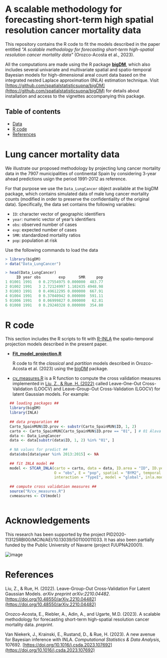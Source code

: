 # A scalable methodology for forecasting short-term high spatial resolution cancer mortality data

This repository contains the R code to fit the models described in the paper entitled _"A scalable methodology for forecasting short-term high-spatial resolution cancer mortality data"_ (Orozco-Acosta et al., 2023).

All the computations are made using the R package [**bigDM**](https://cran.r-project.org/web/packages/bigDM/index.html), which also includes several univariate and multivariate spatial and spatio-temporal Bayesian models for high-dimensional areal count data based on the integrated nested Laplace approximation (INLA) estimation technique. Visit [https://github.com/spatialstatisticsupna/bigDM](https://github.com/spatialstatisticsupna/bigDM) for details about installation and access to the vignettes accompanying this package.


## Table of contents

- [Data](#Lung-cancer-mortality-data)
- [R code](#R-code)
- [References](#References)


# Lung cancer mortality data

We illustrate our proposed methodology by projecting lung cancer mortality data in the 7907 municipalities of continental Spain by considering 3-year ahead predictions usign the period 1991-2012 as reference.

For that purpose we use the `Data_LungCancer` object available at the bigDM package, which contains simulated data of male lung cancer mortality counts (modified in order to preserve the confidentiality of the original data). Specifically, the data set contains the following variables:
- ```ID```: character vector of geographic identifiers
- ```year```: numeric vector of year’s identifiers
- ```obs```: observed number of cases
- ```exp```: expected number of cases
- ```SMR```:  standardized mortality ratios
- ```pop```: population at risk

Use the following commands to load the data
```r 
> library(bigDM)
> data("Data_LungCancer")

> head(Data_LungCancer)
     ID year obs        exp      SMR     pop
1 01001 1991   0 0.27554975 0.000000  483.77
2 01002 1991   3 2.72124997 1.102435 4948.98
3 01003 1991   0 0.49612295 0.000000  667.91
4 01004 1991   0 0.37040942 0.000000  591.11
5 01006 1991   0 0.06999827 0.000000   62.81
6 01008 1991   0 0.29240328 0.000000  354.80
```


# R code

This section includes the R scripts to fit with [R-INLA](https://www.r-inla.org/) the spatio-temporal projection models described in the present paper.

- [**Fit_model_projection.R**](https://github.com/spatialstatisticsupna/Scalable_Prediction/blob/master/R/Fit_model_projection.R)

  R code to fit the *classical* and *partition* models described in Orozco-Acosta et al. (2023) using the [bigDM](https://github.com/spatialstatisticsupna/bigDM) package.

- [cv_measures.R](https://github.com/spatialstatisticsupna/Scalable_Prediction/blob/main/R/cv_measures.R) is a R function to compute the cross validation measures implemented in [Liu, Z., & Rue, H. (2022)](https://arxiv.org/pdf/2210.04482.pdf) called Leave-One-Out Cross-Validation (LOOCV) and Leave-Group-Out Cross-Validation (LGOCV) for latent Gaussian models. For example:

```r
  ## loading packages ##
  library(bigDM)
  library(INLA)
  
  ## data preparation ##
  Carto_SpainMUN$ID.prov <- substr(Carto_SpainMUN$ID, 1, 2)
  carto <- Carto_SpainMUN[Carto_SpainMUN$ID.prov == "01", ] # 01 Álava
  data <- Data_LungCancer
  data <- data[substr(data$ID, 1, 2) %in% "01", ]
  
  # NA values for predict ##
  data$obs[data$year %in% 2013:2015] <- NA
  
  ## fit INLA model ##
  model <- STCAR_INLA(carto = carto, data = data, ID.area = "ID", ID.year = "year", 
                      O = "obs", E = "pop", spatial = "BYM2", temporal = "rw1", 
                      interaction = "TypeI", model = "global", inla.mode = "compact")
  
  ## compute cross validation measures ##
  source("R/cv_measures.R")
  cvmeasures <- CV(model)
                           
```


# Acknowledgements

This research has been supported by the project PID2020-113125RBI00/MCIN/AEI/10.13039/501100011033. It has also been partially funded by the Public University of Navarre (project PJUPNA20001).

![image](https://github.com/spatialstatisticsupna/Scalable_Prediction/blob/main/micin-aei.jpg)

# References

Liu, Z., & Rue, H. (2022). Leave-Group-Out Cross-Validation For Latent Gaussian Models. _arXiv preprint arXiv:2210.04482_. [https://doi.org/10.48550/arXiv.2210.04482](https://doi.org/10.48550/arXiv.2210.04482)

Orozco-Acosta, E., Riebler, A., Adin, A., and Ugarte, M.D. (2023). A scalable methodology for forecasting short-term high-spatial resolution cancer mortality data. _preprint_.

Van Niekerk, J., Krainski, E., Rustand, D., & Rue, H. (2023). A new avenue for Bayesian inference with INLA. _Computational Statistics & Data Analysis_, 107692. [https://doi.org/10.1016/j.csda.2023.107692](https://doi.org/10.1016/j.csda.2023.107692)

